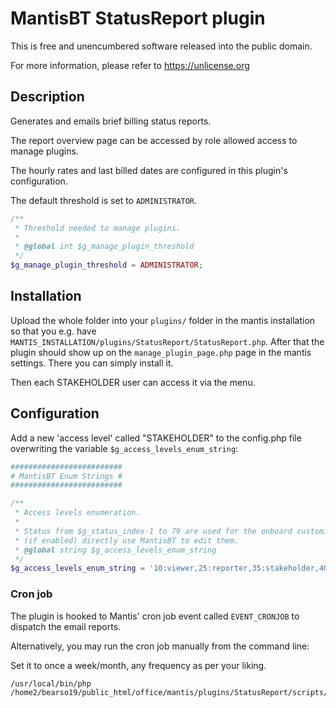 # MantisBT StatusReport plugin

This is free and unencumbered software released into the public domain.

For more information, please refer to https://unlicense.org

## Description

Generates and emails brief billing status reports.

The report overview page can be accessed by role allowed access to manage plugins. 

The hourly rates and last billed dates are configured in this plugin's configuration.

The default threshold is set to `ADMINISTRATOR`.

```php
/**
 * Threshold needed to manage plugins.
 *
 * @global int $g_manage_plugin_threshold
 */
$g_manage_plugin_threshold = ADMINISTRATOR;
```

## Installation

Upload the whole folder into your `plugins/` folder in the mantis installation so that you e.g. have `MANTIS_INSTALLATION/plugins/StatusReport/StatusReport.php`. After that the plugin should show up on the `manage_plugin_page.php` page in the mantis settings. There you can simply install it.

Then each STAKEHOLDER user can access it via the menu.

## Configuration

Add a new 'access level' called "STAKEHOLDER" to the config.php file overwriting the variable `$g_access_levels_enum_string`:

```php
#########################
# MantisBT Enum Strings #
#########################

/**
 * Access levels enumeration.
 *
 * Status from $g_status_index-1 to 79 are used for the onboard customization
 * (if enabled) directly use MantisBT to edit them.
 * @global string $g_access_levels_enum_string
 */
$g_access_levels_enum_string = '10:viewer,25:reporter,35:stakeholder,40:updater,55:developer,70:manager,90:administrator';
```

### Cron job

The plugin is hooked to Mantis' cron job event called `EVENT_CRONJOB` to dispatch the email reports.

Alternatively, you may run the cron job manually from the command line:

Set it to once a week/month, any frequency as per your liking.
```
/usr/local/bin/php /home2/bearso19/public_html/office/mantis/plugins/StatusReport/scripts/status_report_cron.php
```